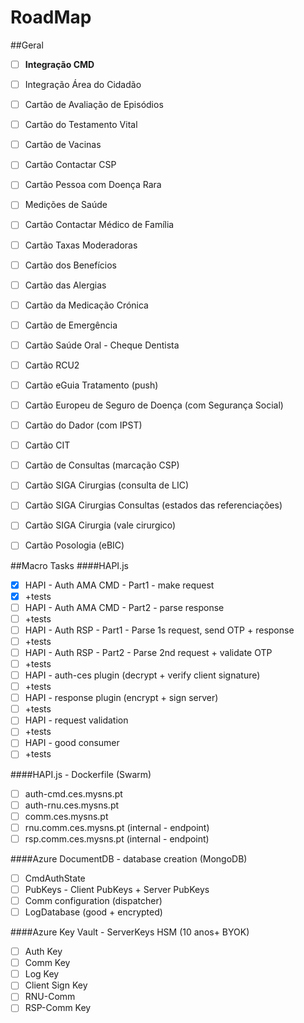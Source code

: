 # RoadMap

##Geral
- [ ]  **Integração CMD**
- [ ]  Integração Área do Cidadão
- [ ]  Cartão de Avaliação de Episódios
- [ ]  Cartão do Testamento Vital
- [ ]  Cartão de Vacinas
- [ ]  Cartão Contactar CSP
- [ ]  Cartão Pessoa com Doença Rara
- [ ]  Medições de Saúde
- [ ]  Cartão Contactar Médico de Família
- [ ]  Cartão Taxas Moderadoras
- [ ]  Cartão dos Benefícios
- [ ]  Cartão das Alergias
- [ ]  Cartão da Medicação Crónica
- [ ]  Cartão de Emergência
- [ ]  Cartão Saúde Oral - Cheque Dentista
- [ ]  Cartão RCU2
- [ ]  Cartão eGuia Tratamento (push)
- [ ]  Cartão Europeu de Seguro de Doença (com Segurança Social)
- [ ]  Cartão do Dador (com IPST)
- [ ]  Cartão CIT
- [ ]  Cartão de Consultas (marcação CSP)
- [ ]  Cartão SIGA Cirurgias (consulta de LIC)
- [ ]  Cartão SIGA Cirurgias Consultas (estados das referenciações)
- [ ]  Cartão SIGA Cirurgia (vale cirurgico)
- [ ]  Cartão Posologia (eBIC)


##Macro Tasks
####HAPI.js
- [x] HAPI - Auth AMA CMD - Part1 - make request
- [x] +tests
- [ ] HAPI - Auth AMA CMD - Part2 - parse response
- [ ] +tests
- [ ] HAPI - Auth RSP - Part1 - Parse 1s request, send OTP + response
- [ ] +tests
- [ ] HAPI - Auth RSP - Part2 - Parse 2nd request + validate OTP
- [ ] +tests
- [ ] HAPI - auth-ces plugin (decrypt + verify client signature)
- [ ] +tests
- [ ] HAPI - response plugin (encrypt + sign server)
- [ ] +tests
- [ ] HAPI - request validation
- [ ] +tests
- [ ] HAPI - good consumer
- [ ] +tests

####HAPI.js - Dockerfile (Swarm)
- [ ] auth-cmd.ces.mysns.pt
- [ ] auth-rnu.ces.mysns.pt
- [ ] comm.ces.mysns.pt
- [ ] rnu.comm.ces.mysns.pt (internal - endpoint)
- [ ] rsp.comm.ces.mysns.pt (internal - endpoint)

####Azure DocumentDB - database creation (MongoDB)
- [ ] CmdAuthState
- [ ] PubKeys - Client PubKeys + Server PubKeys
- [ ] Comm configuration (dispatcher)
- [ ] LogDatabase (good + encrypted)

####Azure Key Vault - ServerKeys HSM (10 anos+ BYOK)
- [ ] Auth Key 
- [ ] Comm Key
- [ ] Log Key
- [ ] Client Sign Key
- [ ] RNU-Comm <KEYGEN></KEYGEN>
- [ ] RSP-Comm Key